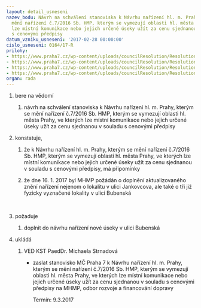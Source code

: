 ```yaml
---
layout: detail_usneseni
nazev_bodu: Návrh na schválení stanoviska k Návrhu nařízení hl. m. Prahy, kterým se
  mění nařízení č.7/2016 Sb. HMP, kterým se vymezují oblasti hl. města Prahy, ve kterých
  lze místní komunikace nebo jejich určené úseky užít za cenu sjednanou v souladu
  s cenovými předpisy
datum_vzniku_usneseni: '2017-02-28 00:00:00'
cislo_usneseni: 0164/17-R
prilohy:
- https://www.praha7.cz/wp-content/uploads/councilResolution/Resolutions/28862/export/Duvodovazprava~171661.docx
- https://www.praha7.cz/wp-content/uploads/councilResolution/Resolutions/28862/export/DuvodovazpravaMHMP~171660.pdf
- https://www.praha7.cz/wp-content/uploads/councilResolution/Resolutions/28862/export/Navrhnarizeni~171659.pdf
- https://www.praha7.cz/wp-content/uploads/councilResolution/Resolutions/28862/export/export~296683.pdf
organ: rada
---
```

<ol id="urzList" class="urzList_view"><li id="" class="urzClass1"><span name="1">bere na vědomí</span><ol class="urzOlClass"><li style="text-align: left;" id="" class="urzClass2"><span><p>návrh na schválení stanoviska k Návrhu nařízení hl. m. Prahy, kterým se mění nařízení č.7/2016 Sb. HMP, kterým se vymezují oblasti hl. města Prahy, ve kterých lze místní komunikace nebo jejich určené úseky užít za cenu sjednanou v souladu s cenovými předpisy</p></span></li></ol></li><li id="" class="urzClass1"><span name="50">konstatuje,</span><ol class="urzOlClass"><li style="text-align: left;" id="" class="urzClass2"><span><p>že k Návrhu nařízení hl. m. Prahy, kterým se mění nařízení č.7/2016 Sb. HMP, kterým se vymezují oblasti hl. města Prahy, ve kterých lze místní komunikace nebo jejich určené úseky užít za cenu sjednanou v souladu s cenovými předpisy, má připomínky</p></span></li><li style="text-align: left;" id="" class="urzClass2"><span><p>že dne 16. 1. 2017 byl MHMP požádán o doplnění aktualizovaného znění nařízení nejenom o lokalitu v ulici Jankovcova, ale také o tři již fyzicky vyznačené lokality v ulici Bubenská<br></p><p><br></p></span></li></ol></li><li id="" class="urzClass1"><span name="62">požaduje</span><ol id="" class="urzOlClass"><li style="text-align: left;" id="" class="urzClass2"><span><p>doplnit do návrhu nařízení nové úseky v ulici Bubenská</p></span></li></ol></li><li class="urzClass1" id="urzUkoly"><span name="1">ukládá</span><ol class="urzOlClass"><li class="urzClass2"><span><p>VED KST PaedDr. Michaela Strnadová</p></span><ul class="urzUlClass"><li class="urzClass3"><span><p>zaslat stanovisko MČ Praha 7 k Návrhu nařízení hl. m. Prahy, kterým se mění nařízení č.7/2016 Sb. HMP, kterým se vymezují oblasti hl. města Prahy, ve kterých lze místní komunikace nebo jejich určené úseky užít za cenu sjednanou v souladu s cenovými předpisy na MHMP, odbor rozvoje a financování dopravy</p></span><span class="urzUkolTermin">  Termín:&nbsp;9.3.2017</span></li></ul></li></ol></li></ol>